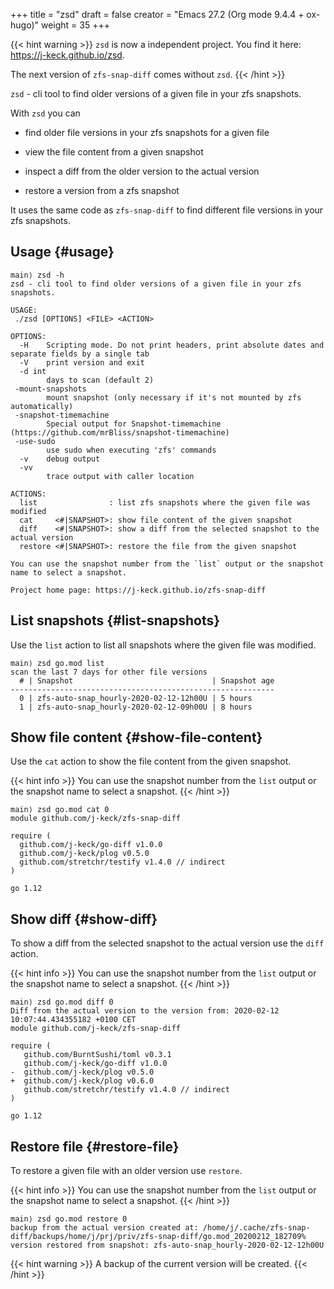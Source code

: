 +++
title = "zsd"
draft = false
creator = "Emacs 27.2 (Org mode 9.4.4 + ox-hugo)"
weight = 35
+++

{{< hint warning >}}
`zsd` is now a independent project. You find it here: <https://j-keck.github.io/zsd>.

The next version of `zfs-snap-diff` comes without `zsd`.
{{< /hint >}}

`zsd` - cli tool to find older versions of a given file in your zfs snapshots.

With `zsd` you can

-   find older file versions in your zfs snapshots for a given file

-   view the file content from a given snapshot

-   inspect a diff from the older version to the actual version

-   restore a version from a zfs snapshot

It uses the same code as `zfs-snap-diff` to find different file versions in your
zfs snapshots.


## Usage {#usage}

```text
main⟩ zsd -h
zsd - cli tool to find older versions of a given file in your zfs snapshots.

USAGE:
 ./zsd [OPTIONS] <FILE> <ACTION>

OPTIONS:
  -H	Scripting mode. Do not print headers, print absolute dates and separate fields by a single tab
  -V	print version and exit
  -d int
        days to scan (default 2)
 -mount-snapshots
        mount snapshot (only necessary if it's not mounted by zfs automatically)
 -snapshot-timemachine
        Special output for Snapshot-timemachine (https://github.com/mrBliss/snapshot-timemachine)
 -use-sudo
        use sudo when executing 'zfs' commands
  -v	debug output
  -vv
        trace output with caller location

ACTIONS:
  list                : list zfs snapshots where the given file was modified
  cat     <#|SNAPSHOT>: show file content of the given snapshot
  diff    <#|SNAPSHOT>: show a diff from the selected snapshot to the actual version
  restore <#|SNAPSHOT>: restore the file from the given snapshot

You can use the snapshot number from the `list` output or the snapshot name to select a snapshot.

Project home page: https://j-keck.github.io/zfs-snap-diff
```


## List snapshots {#list-snapshots}

Use the `list` action to list all snapshots where the
given file was modified.

```text
main⟩ zsd go.mod list
scan the last 7 days for other file versions
  # | Snapshot                               | Snapshot age
-----------------------------------------------------------
  0 | zfs-auto-snap_hourly-2020-02-12-12h00U | 5 hours
  1 | zfs-auto-snap_hourly-2020-02-12-09h00U | 8 hours
```


## Show file content {#show-file-content}

Use the `cat` action to show the file content from
the given snapshot.

{{< hint info >}}
You can use the snapshot number from the `list` output
or the snapshot name to select a snapshot.
{{< /hint >}}

```text
main⟩ zsd go.mod cat 0
module github.com/j-keck/zfs-snap-diff

require (
  github.com/j-keck/go-diff v1.0.0
  github.com/j-keck/plog v0.5.0
  github.com/stretchr/testify v1.4.0 // indirect
)

go 1.12
```


## Show diff {#show-diff}

To show a diff from the selected snapshot to the actual version
use the `diff` action.

{{< hint info >}}
You can use the snapshot number from the `list` output
or the snapshot name to select a snapshot.
{{< /hint >}}

```text
main⟩ zsd go.mod diff 0
Diff from the actual version to the version from: 2020-02-12 10:07:44.434355182 +0100 CET
module github.com/j-keck/zfs-snap-diff

require (
   github.com/BurntSushi/toml v0.3.1
   github.com/j-keck/go-diff v1.0.0
-  github.com/j-keck/plog v0.5.0
+  github.com/j-keck/plog v0.6.0
   github.com/stretchr/testify v1.4.0 // indirect
)

go 1.12
```


## Restore file {#restore-file}

To restore a given file with an older version use `restore`.

{{< hint info >}}
You can use the snapshot number from the `list` output
or the snapshot name to select a snapshot.
{{< /hint >}}

```text
main⟩ zsd go.mod restore 0
backup from the actual version created at: /home/j/.cache/zfs-snap-diff/backups/home/j/prj/priv/zfs-snap-diff/go.mod_20200212_182709%
version restored from snapshot: zfs-auto-snap_hourly-2020-02-12-12h00U
```

{{< hint warning >}}
A backup of the current version will be created.
{{< /hint >}}
